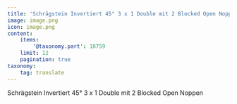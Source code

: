 ```yaml
---
title: 'Schrägstein Invertiert 45° 3 x 1 Double mit 2 Blocked Open Noppen'
image: image.png
icon: image.png
content:
    items:
        '@taxonomy.part': 18759
    limit: 12
    pagination: true
taxonomy:
    tag: translate
---
```


Schrägstein Invertiert 45° 3 x 1 Double mit 2 Blocked Open Noppen
